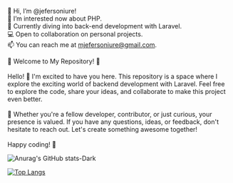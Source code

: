 👋 Hi, I’m @jefersoniure!<br>
👀 I’m interested now about PHP.<br>
🌱 Currently diving into back-end development with Laravel.<br>
💻 Open to collaboration on personal projects.<br>
📫 You can reach me at mjefersoniure@gmail.com.<br>

🌟 Welcome to My Repository! 🌟<br>
<br>
Hello! 👋 I'm excited to have you here. This repository is a space where I explore the exciting world of backend development with Laravel. Feel free to explore the code, share your ideas, and collaborate to make this project even better.<br>
<br>
🚀 Whether you're a fellow developer, contributor, or just curious, your presence is valued. If you have any questions, ideas, or feedback, don't hesitate to reach out. Let's create something awesome together!<br>
<br>
Happy coding! 🎉<br>


<!---
mrjefersoniure/mrjefersoniure is a ✨ special ✨ repository because its `README.md` (this file) appears on your GitHub profile.
You can click the Preview link to take a look at your changes.
--->
<!---
![YOUR github stats](https://github-readme-stats.vercel.app/api?username=mrjefersoniure)
--->

![Anurag's GitHub stats-Dark](https://github-readme-stats.vercel.app/api?username=mrjefersoniure&show_icons=true&theme=dark#gh-dark-mode-only)

[![Top Langs](https://github-readme-stats.vercel.app/api/top-langs/?username=mrjefersoniure&layout=compact&show_icons=true&theme=dark#gh-dark-mode-only)](https://github.com/mrjefersoniure/github-readme-stats)
